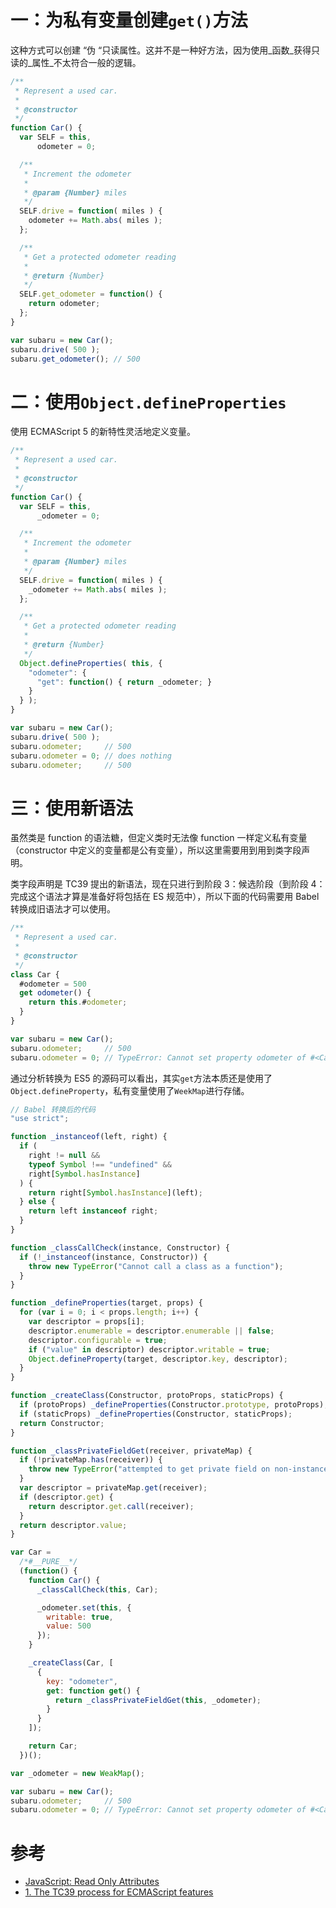 # 一：为私有变量创建`get()`方法

这种方式可以创建 “伪 “只读属性。这并不是一种好方法，因为使用_函数_获得只读的_属性_不太符合一般的逻辑。

```js
/**
 * Represent a used car.
 *
 * @constructor
 */
function Car() {
  var SELF = this,
      odometer = 0;

  /**
   * Increment the odometer
   *
   * @param {Number} miles
   */
  SELF.drive = function( miles ) {
    odometer += Math.abs( miles );
  };

  /**
   * Get a protected odometer reading
   *
   * @return {Number}
   */
  SELF.get_odometer = function() {
    return odometer;
  };
}

var subaru = new Car();
subaru.drive( 500 );
subaru.get_odometer(); // 500
```

# 二：使用`Object.defineProperties`

使用 ECMAScript 5 的新特性灵活地定义变量。

```js
/**
 * Represent a used car.
 *
 * @constructor
 */
function Car() {
  var SELF = this,
      _odometer = 0;

  /**
   * Increment the odometer
   *
   * @param {Number} miles
   */
  SELF.drive = function( miles ) {
    _odometer += Math.abs( miles );
  };

  /**
   * Get a protected odometer reading
   *
   * @return {Number}
   */
  Object.defineProperties( this, {
    "odometer": {
      "get": function() { return _odometer; }
    }
  } );
}

var subaru = new Car();
subaru.drive( 500 );
subaru.odometer;     // 500
subaru.odometer = 0; // does nothing
subaru.odometer;     // 500
```

# 三：使用新语法

虽然类是 function 的语法糖，但定义类时无法像 function 一样定义私有变量（constructor 中定义的变量都是公有变量），所以这里需要用到用到类字段声明。

类字段声明是 TC39 提出的新语法，现在只进行到阶段 3：候选阶段（到阶段 4：完成这个语法才算是准备好将包括在 ES 规范中），所以下面的代码需要用 Babel 转换成旧语法才可以使用。

```js
/**
 * Represent a used car.
 *
 * @constructor
 */
class Car {
  #odometer = 500
  get odometer() {
    return this.#odometer;
  }
}

var subaru = new Car();
subaru.odometer;     // 500
subaru.odometer = 0; // TypeError: Cannot set property odometer of #<Car> which has only a getter
```

通过分析转换为 ES5 的源码可以看出，其实`get`方法本质还是使用了`Object.defineProperty`，私有变量使用了`WeekMap`进行存储。

```js
// Babel 转换后的代码
"use strict";

function _instanceof(left, right) {
  if (
    right != null &&
    typeof Symbol !== "undefined" &&
    right[Symbol.hasInstance]
  ) {
    return right[Symbol.hasInstance](left);
  } else {
    return left instanceof right;
  }
}

function _classCallCheck(instance, Constructor) {
  if (!_instanceof(instance, Constructor)) {
    throw new TypeError("Cannot call a class as a function");
  }
}

function _defineProperties(target, props) {
  for (var i = 0; i < props.length; i++) {
    var descriptor = props[i];
    descriptor.enumerable = descriptor.enumerable || false;
    descriptor.configurable = true;
    if ("value" in descriptor) descriptor.writable = true;
    Object.defineProperty(target, descriptor.key, descriptor);
  }
}

function _createClass(Constructor, protoProps, staticProps) {
  if (protoProps) _defineProperties(Constructor.prototype, protoProps);
  if (staticProps) _defineProperties(Constructor, staticProps);
  return Constructor;
}

function _classPrivateFieldGet(receiver, privateMap) {
  if (!privateMap.has(receiver)) {
    throw new TypeError("attempted to get private field on non-instance");
  }
  var descriptor = privateMap.get(receiver);
  if (descriptor.get) {
    return descriptor.get.call(receiver);
  }
  return descriptor.value;
}

var Car =
  /*#__PURE__*/
  (function() {
    function Car() {
      _classCallCheck(this, Car);

      _odometer.set(this, {
        writable: true,
        value: 500
      });
    }

    _createClass(Car, [
      {
        key: "odometer",
        get: function get() {
          return _classPrivateFieldGet(this, _odometer);
        }
      }
    ]);

    return Car;
  })();

var _odometer = new WeakMap();

var subaru = new Car();
subaru.odometer;     // 500
subaru.odometer = 0; // TypeError: Cannot set property odometer of #<Car> which has only a getter
```

# 参考

-   [JavaScript: Read Only Attributes](https://ttmm.io/tech/javascript-read-attributes/)
-   [1. The TC39 process for ECMAScript features](http://exploringjs.com/es2016-es2017/ch_tc39-process.html)
